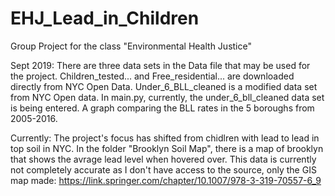 # EHJ_Lead_in_Children
Group Project for the class "Environmental Health Justice"

Sept 2019: There are three data sets in the Data file that may be used for the project. Children_tested... and Free_residential... are downloaded directly from NYC Open Data. Under_6_BLL_cleaned is a modified data set from NYC Open data. 
In main.py, currently, the under_6_bll_cleaned data set is being entered. A graph comparing the BLL rates in the 5 boroughs from 2005-2016. 

Currently: The project's focus has shifted from chidlren with lead to lead in top soil in NYC. In the folder "Brooklyn Soil Map", there is a map of brooklyn that shows the avrage lead level when hovered over. This data is currently not completely accurate as I don't have access to the source, only the GIS map made: https://link.springer.com/chapter/10.1007/978-3-319-70557-6_9

